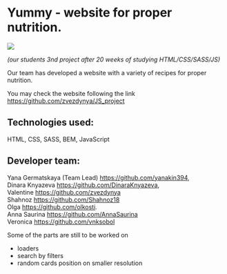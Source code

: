 # Yummy - website for proper nutrition. <br/>
<div id=“gif” align=“center”>
 <img src="assets/images/frontend.gif" class="image" width=“100”/>
</div>

*(our students 3nd project after 20 weeks of studying HTML/CSS/SASS/JS)*

Our team has developed a website with a variety of recipes for proper nutrition.

You may check the website following the link <br/>
https://github.com/zvezdynya/JS_project <br/>

## Technologies used: <br/>
HTML, CSS, SASS, BEM, JavaScript <br/>

## Developer team: <br/>
Yana Germatskaya (Team Lead) https://github.com/yanakin394, <br/>
Dinara Knyazeva https://github.com/DinaraKnyazeva, <br/>
Valentine https://github.com/zvezdynya <br/>
Shahnoz   https://github.com/Shahnoz18 <br/>
Olga      https://github.com/olkosti. <br/>
Anna Saurina https://github.com/AnnaSaurina <br/>
Veronica https://github.com/vnksobol <br/>


Some of the parts are still to be worked on
- loaders
- search by filters
- random cards position on smaller resolution
